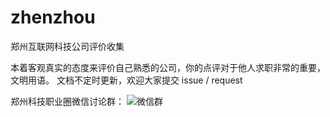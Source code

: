 # zhenzhou
郑州互联网科技公司评价收集

本着客观真实的态度来评价自己熟悉的公司，你的点评对于他人求职非常的重要，文明用语。
文档不定时更新，欢迎大家提交 issue / request

郑州科技职业圈微信讨论群：
![微信群](https://raw.githubusercontent.com/pengfeicheng/zhenzhou/master/%E9%83%91%E5%B7%9E%E7%A7%91%E6%8A%80%E8%81%8C%E4%B8%9A%E5%9C%88.jpeg) 
